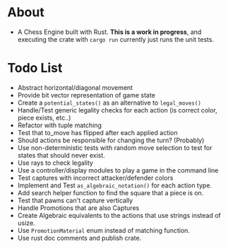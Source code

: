 
# About
* A Chess Engine built with Rust. **This is a work in progress**, and executing the crate with `cargo run` currently just runs the unit tests.

# Todo List
* Abstract horizontal/diagonal movement
* Provide bit vector representation of game state
* Create a `potential_states()` as an alternative to `legal_moves()`
* Handle/Test generic legality checks for each action (is correct color, piece exists, etc..)
* Refactor with tuple matching
* Test that to_move has flipped after each applied action
* Should actions be responsible for changing the turn? (Probably)
* Use non-deterministic tests with random move selection to test for states that should never exist.
* Use rays to check legality
* Use a controller/display modules to play a game in the command line
* Test captures with incorrect attacker/defender colors
* Implement and Test `as_algebraic_notation()` for each action type.
* Add search helper function to find the square that a piece is on.
* Test that pawns can't capture vertically
* Handle Promotions that are also Captures
* Create Algebraic equivalents to the actions that use strings instead of usize.
* Use `PromotionMaterial` enum instead of matching function.
* Use rust doc comments and publish crate.

